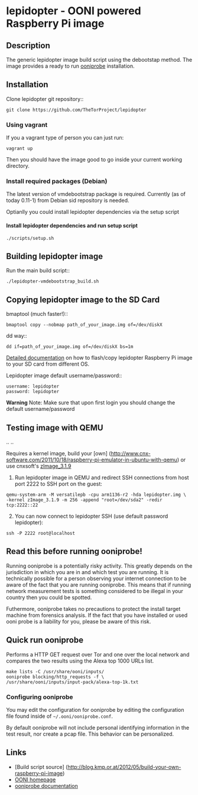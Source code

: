 # lepidopter - OONI powered Raspberry Pi image

## Description
The generic lepidopter image build script using the debootstap method.
The image provides a ready to run
[ooniprobe](https://github.com/TheTorProject/ooni-probe) installation.

## Installation

Clone lepidopter git repository::

```
git clone https://github.com/TheTorProject/lepidopter
```

### Using vagrant

If you a vagrant type of person you can just run:

```
vagrant up
```

Then you should have the image good to go inside your current working directory.

### Install required packages (Debian)

The latest version of vmdebootstrap package is required.
Currently (as of today 0.11-1) from Debian sid repository is needed.

Optianlly you could install lepidopter dependencies via the setup script

#### Install lepidopter dependencies and run setup script

```
./scripts/setup.sh
```

## Building lepidopter image

Run the main build script::

```
./lepidopter-vmdebootstrap_build.sh
```

## Copying lepidopter image to the SD Card

bmaptool (much faster!)::

```
bmaptool copy --nobmap path_of_your_image.img of=/dev/diskX
```

dd way::

```
dd if=path_of_your_image.img of=/dev/diskX bs=1m
```

[Detailed documentation](http://elinux.org/RPi_Easy_SD_Card_Setup#SD_card_setup)
on how to flash/copy lepidopter Raspberry Pi image to your SD card from
different OS.

Lepidopter image default username/password::

```
username: lepidopter
password: lepidopter
```

**Warning** Note:
Make sure that upon first login you should change the default username/password

## Testing image with QEMU
.. ..

<!--- TODO: Create your own kernel how-to -->
Requires a kernel image, build your 
[own]
(http://www.cnx-software.com/2011/10/18/raspberry-pi-emulator-in-ubuntu-with-qemu)
or use cnxsoft's [zImage_3.1.9](http://dl.dropbox.com/u/45842273/zImage_3.1.9)

1) Run lepidopter image in QEMU and redirect SSH connections from host port 2222
to SSH port on the guest:

```
qemu-system-arm -M versatilepb -cpu arm1136-r2 -hda lepidopter.img \
-kernel zImage_3.1.9 -m 256 -append "root=/dev/sda2" -redir tcp:2222::22
```

2) You can now connect to lepidopter SSH (use default password lepidopter):

```
ssh -P 2222 root@localhost
```

## Read this before running ooniprobe!

Running ooniprobe is a potentially risky activity. This greatly depends on the
jurisdiction in which you are in and which test you are running. It is
technically possible for a person observing your internet connection to be
aware of the fact that you are running ooniprobe. This means that if running
network measurement tests is something considered to be illegal in your country
then you could be spotted.

Futhermore, ooniprobe takes no precautions to protect the install target machine
from forensics analysis.  If the fact that you have installed or used ooni
probe is a liability for you, please be aware of this risk.

## Quick run ooniprobe

Performs a HTTP GET request over Tor and one over the local network and compares
 the two results using the Alexa top 1000 URLs list.

```
make lists -C /usr/share/ooni/inputs/
ooniprobe blocking/http_requests -f \
/usr/share/ooni/inputs/input-pack/alexa-top-1k.txt 
```

### Configuring ooniprobe

You may edit the configuration for ooniprobe by editing the configuration file
found inside of `~/.ooni/ooniprobe.conf`.

By default ooniprobe will not include personal identifying information in the
test result, nor create a pcap file. This behavior can be personalized.

## Links
* [Build script source]
(http://blog.kmp.or.at/2012/05/build-your-own-raspberry-pi-image)
* [OONI homepage](http://ooni.torproject.org)
* [ooniprobe documentation](https://ooni.torproject.org/docs/#using-ooniprobe)
